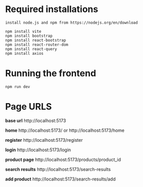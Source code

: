 # Required installations
```
install node.js and npm from https://nodejs.org/en/download

npm install vite
npm install bootstrap
npm install react-bootstrap
npm install react-router-dom
npm install react-query
npm install axios
```
# Running the frontend
```
npm run dev
```
# Page URLS

**base url**
http://localhost:5173

**home**
http://localhost:5173/
or
http://localhost:5173/home

**register**
http://localhost:5173/register

**login**
http://localhost:5173/login

**product page**
http://localhost:5173/products/product_id

**search results**
http://localhost:5173/search-results

**add product**
http://localhost:5173/search-results/add
